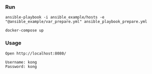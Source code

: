 ### Run

```
ansible-playbook -i ansible_example/hosts -e "@ansible_example/var_prepare.yml" ansible_playbook_prepare.yml
```

```
docker-compose up
```

### Usage

```
Open http://localhost:8080/

Username: kong
Password: kong
```

